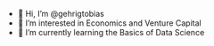 - 👋 Hi, I’m @gehrigtobias
- 👀 I’m interested in Economics and Venture Capital
- 🌱 I’m currently learning the Basics of Data Science

<!---
gehrigtobias/gehrigtobias is a ✨ special ✨ repository because its `README.md` (this file) appears on your GitHub profile.
You can click the Preview link to take a look at your changes.
--->
